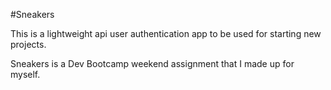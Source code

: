 #Sneakers

This is a lightweight api user authentication app to be used for starting new projects.

Sneakers is a Dev Bootcamp weekend assignment that I made up for myself.
